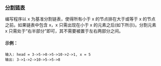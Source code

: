 ### [分割链表](https://leetcode-cn.com/problems/partition-list-lcci/)

编写程序以 x 为基准分割链表，使得所有小于 x 的节点排在大于或等于 x 的节点之前。如果链表中包含 x，x 只需出现在小于 x 的元素之后(如下所示)。分割元素 x 只需处于“右半部分”即可，其不需要被置于左右两部分之间。

#### 示例：
```
输入: head = 3->5->8->5->10->2->1, x = 5
输出: 3->1->2->10->5->5->8
```

